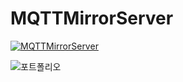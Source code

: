 # MQTTMirrorServer

[![MQTTMirrorServer](http://img.youtube.com/vi/t7HeZgF0mY8/0.jpg)](https://youtu.be/t7HeZgF0mY8?t=0s)

![포트폴리오](https://user-images.githubusercontent.com/41848169/144437047-46997bfb-7e39-452c-8f07-6e0c760c06bc.jpg)
